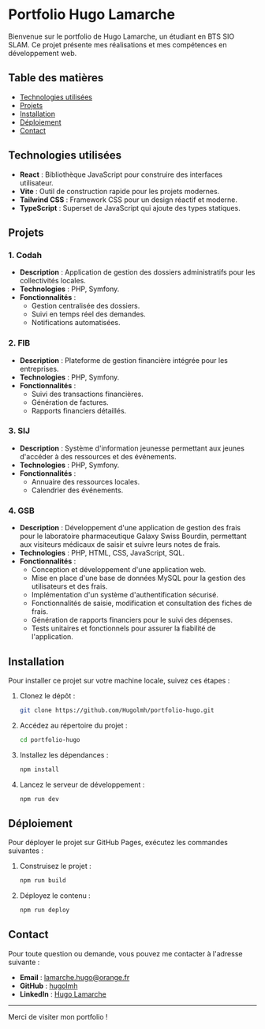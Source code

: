 # Portfolio Hugo Lamarche

Bienvenue sur le portfolio de Hugo Lamarche, un étudiant en BTS SIO SLAM. Ce projet présente mes réalisations et mes compétences en développement web.

## Table des matières

- [Technologies utilisées](#technologies-utilisées)
- [Projets](#projets)
- [Installation](#installation)
- [Déploiement](#déploiement)
- [Contact](#contact)

## Technologies utilisées

- **React** : Bibliothèque JavaScript pour construire des interfaces utilisateur.
- **Vite** : Outil de construction rapide pour les projets modernes.
- **Tailwind CSS** : Framework CSS pour un design réactif et moderne.
- **TypeScript** : Superset de JavaScript qui ajoute des types statiques.

## Projets

### 1. Codah
- **Description** : Application de gestion des dossiers administratifs pour les collectivités locales.
- **Technologies** : PHP, Symfony.
- **Fonctionnalités** :
  - Gestion centralisée des dossiers.
  - Suivi en temps réel des demandes.
  - Notifications automatisées.

### 2. FIB
- **Description** : Plateforme de gestion financière intégrée pour les entreprises.
- **Technologies** : PHP, Symfony.
- **Fonctionnalités** :
  - Suivi des transactions financières.
  - Génération de factures.
  - Rapports financiers détaillés.

### 3. SIJ
- **Description** : Système d'information jeunesse permettant aux jeunes d'accéder à des ressources et des événements.
- **Technologies** : PHP, Symfony.
- **Fonctionnalités** :
  - Annuaire des ressources locales.
  - Calendrier des événements.

### 4. GSB
- **Description** : Développement d'une application de gestion des frais pour le laboratoire pharmaceutique Galaxy Swiss Bourdin, permettant aux visiteurs médicaux de saisir et suivre leurs notes de frais.
- **Technologies** : PHP, HTML, CSS, JavaScript, SQL.
- **Fonctionnalités** :
  - Conception et développement d'une application web.
  - Mise en place d'une base de données MySQL pour la gestion des utilisateurs et des frais.
  - Implémentation d'un système d'authentification sécurisé.
  - Fonctionnalités de saisie, modification et consultation des fiches de frais.
  - Génération de rapports financiers pour le suivi des dépenses.
  - Tests unitaires et fonctionnels pour assurer la fiabilité de l'application.

## Installation

Pour installer ce projet sur votre machine locale, suivez ces étapes :

1. Clonez le dépôt :
   ```bash
   git clone https://github.com/Hugolmh/portfolio-hugo.git
   ```

2. Accédez au répertoire du projet :
   ```bash
   cd portfolio-hugo
   ```

3. Installez les dépendances :
   ```bash
   npm install
   ```

4. Lancez le serveur de développement :
   ```bash
   npm run dev
   ```

## Déploiement

Pour déployer le projet sur GitHub Pages, exécutez les commandes suivantes :

1. Construisez le projet :
   ```bash
   npm run build
   ```

2. Déployez le contenu :
   ```bash
   npm run deploy
   ```

## Contact

Pour toute question ou demande, vous pouvez me contacter à l'adresse suivante :
- **Email** : lamarche.hugo@orange.fr
- **GitHub** : [hugolmh](https://github.com/hugolmh)
- **LinkedIn** : [Hugo Lamarche](https://www.linkedin.com/in/hugo-lamarche-03a4342b7)

---

Merci de visiter mon portfolio !